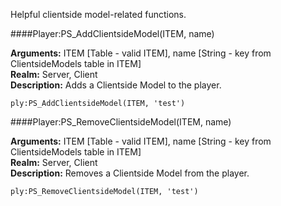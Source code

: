 <p class="lead">Helpful clientside model-related functions.</p>

####<a name="meta-addclientsidemodel"></a>Player:PS_AddClientsideModel(ITEM, name)

**Arguments:** ITEM [<span class="type">Table</span> - valid ITEM], name [<span class="type">String</span> - key from ClientsideModels table in ITEM]  
**Realm:** <span class="server">Server</span>, <span class="client">Client</span>  
**Description:** Adds a Clientside Model to the player.

    ply:PS_AddClientsideModel(ITEM, 'test')

####<a name="meta-removeclientsidemodel"></a>Player:PS_RemoveClientsideModel(ITEM, name)

**Arguments:** ITEM [<span class="type">Table</span> - valid ITEM], name [<span class="type">String</span> - key from ClientsideModels table in ITEM]  
**Realm:** <span class="server">Server</span>, <span class="client">Client</span>  
**Description:** Removes a Clientside Model from the player.

    ply:PS_RemoveClientsideModel(ITEM, 'test')
